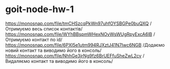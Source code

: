 # goit-node-hw-1

https://monosnap.com/file/tmCHSzcqPkWn97uhfOYSBGPe0buQXQ  /Отримуємо весь список контактів/
https://monosnap.com/file/WYhBBspmWHexNOvWsWUgRpyExcA6lB  /Отримуємо контакт по id/
https://monosnap.com/file/6PXl5e1utm994RJXztJ41N7Iwc6NGB  /Додаємо новий контакт та виводимо його в консоль/
https://monosnap.com/file/NhhGe3jrNg9fz6BrUEFfuSheZwL2cv  /Видаляємо контакт та виводимо його в консоль/